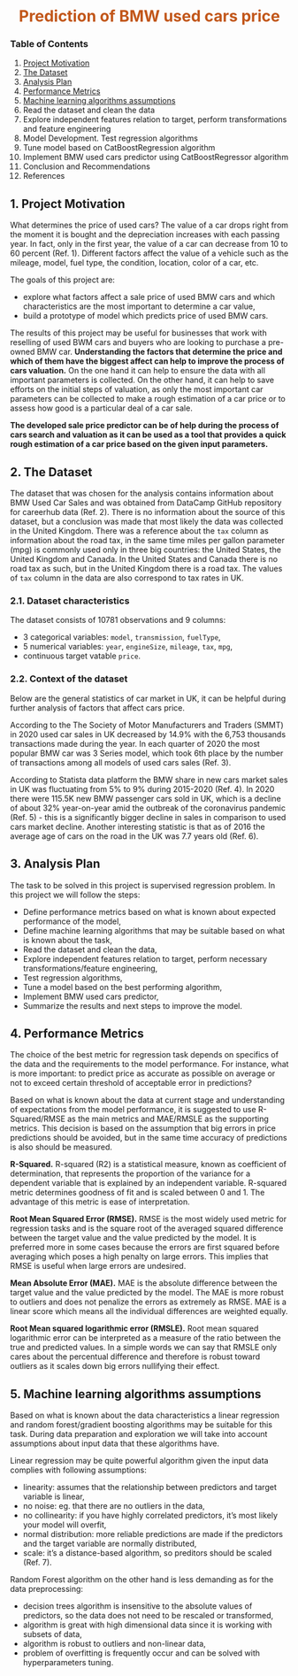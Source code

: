 <h1><center><span style="color:#C2571A"> Prediction of BMW used cars price </span></center></h1>

<h3>Table of Contents </h3>
    
1. [Project Motivation](#1)
2. [The Dataset](#2)
3. [Analysis Plan](#3)
4. [Performance Metrics](#4)
5. [Machine learning algorithms assumptions](#5)
6. Read the dataset and clean the data
7. Explore independent features relation to target, perform transformations and feature engineering
8. Model Development. Test regression algorithms
9. Tune model based on CatBoostRegression algorithm
10. Implement BMW used cars predictor using CatBoostRegressor algorithm
11. Conclusion and Recommendations
12. References

## 1. Project Motivation <a name="1"></a>

What determines the price of used cars? The value of a car drops right from the moment it is bought and the depreciation increases with each passing year. In fact, only in the first year, the value of a car can decrease from 10 to 60 percent (Ref. 1). Different factors affect the value of a vehicle such as the mileage, model, fuel type, the condition, location, color of a car, etc.

The goals of this project are:
- explore what factors affect a sale price of used BMW cars and which characteristics are the most important to determine a car value,
- build a prototype of model which predicts price of used BMW cars.

The results of this project may be useful for businesses that work with reselling of used BWM cars and buyers who are looking to purchase a pre-owned BMW car. **Understanding the factors that determine the price and which of them have the biggest affect can help to improve the process of cars valuation.** On the one hand it can help to ensure the data with all important parameters is collected. On the other hand, it can help to save efforts on the initial steps of valuation, as only the most important car parameters can be collected to make a rough estimation of a car price or to assess how good is a particular deal of a car sale. 

**The developed sale price predictor can be of help during the process of cars search and valuation as it can be used as a tool that provides a quick rough estimation of a car price based on the given input parameters.**

## 2. The Dataset <a name="2"></a>

The dataset that was chosen for the analysis contains information about BMW Used Car Sales and was obtained from DataCamp GitHub repository for careerhub data (Ref. 2). There is no information about the source of this dataset, but a conclusion was made that most likely the data was collected in the United Kingdom. There was a reference about the `tax` column as information about the road tax, in the same time miles per gallon parameter (mpg) is commonly used only in three big countries: the United States, the United Kingdom and Canada. In the United States and Canada there is no road tax as such, but in the United Kingdom there is a road tax. The values of `tax` column in the data are also correspond to tax rates in UK.

### 2.1. Dataset characteristics

The dataset consists of 10781 observations and 9 columns:
- 3 categorical variables: `model`, `transmission`, `fuelType`,
- 5 numerical variables: `year`, `engineSize`, `mileage`, `tax`, `mpg`,
- continuous target vatable `price`.


### 2.2. Context of the dataset 

Below are the general statistics of car market in UK, it can be helpful during further analysis of factors that affect cars price.

According to the The Society of Motor Manufacturers and Traders (SMMT) in 2020 used car sales in UK decreased by 14.9% with the 6,753 thousands transactions made during the year. In each quarter of 2020 the most popular BMW car was 3 Series model, which took 6th place by the number of transactions among all models of used cars sales (Ref. 3).

According to Statista data platform the BMW share in new cars market sales in UK was fluctuating from 5% to 9% during 2015-2020 (Ref. 4). In 2020 there were 115.5K new BMW passenger cars sold in UK, which is a decline of about 32% year-on-year amid the outbreak of the coronavirus pandemic (Ref. 5) - this is a significantly bigger decline in sales in comparison to used cars market decline. Another interesting statistic is that as of 2016 the average age of cars on the road in the UK was 7.7 years old (Ref. 6).


## 3. Analysis Plan  <a name="3"></a>

The task to be solved in this project is supervised regression problem.
In this project we will follow the steps:
- Define performance metrics based on what is known about expected performance of the model,
- Define  machine learning algorithms that may be suitable based on what is known about the task,
- Read the dataset and clean the data,
- Explore independent features relation to target, perform necessary transformations/feature engineering,
- Test regression algorithms,
- Tune a model based on the best performing algorithm,
- Implement BMW used cars predictor,
- Summarize the results and next steps to improve the model.


## 4. Performance Metrics  <a name="4"></a> 

The choice of the best metric for regression task depends on specifics of the data and the requirements to the model performance.
For instance, what is more important: to predict price as accurate as possible on average or not to exceed certain threshold of acceptable error in predictions?

Based on what is known about the data at current stage and understanding of expectations from the model performance, it is suggested to use R-Squared/RMSE as the main metrics and MAE/RMSLE as the supporting metrics. This decision is based on the assumption that big errors in price predictions should be avoided, but in the same time accuracy of predictions is also should be measured. 

**R-Squared.** R-squared (R2) is a statistical measure, known as coefficient of determination, that represents the proportion of the variance for a dependent variable that is explained by an independent variable. R-squared metric determines goodness of fit and is scaled between 0 and 1. The advantage of this metric is ease of interpretation. 

**Root Mean Squared Error (RMSE).** RMSE is the most widely used metric for regression tasks and is the square root of the averaged squared difference between the target value and the value predicted by the model. It is preferred more in some cases because the errors are first squared before averaging which poses a high penalty on large errors. This implies that RMSE is useful when large errors are undesired. 

**Mean Absolute Error (MAE).** MAE is the absolute difference between the target value and the value predicted by the model. The MAE is more robust to outliers and does not penalize the errors as extremely as RMSE. MAE is a linear score which means all the individual differences are weighted equally.

**Root Mean squared logarithmic error (RMSLE).** Root mean squared logarithmic error can be interpreted as a measure of the ratio between the true and predicted values. In a simple words we can say that RMSLE only cares about the percentual difference and therefore is robust toward outliers as it scales down big errors nullifying their effect.

## 5. Machine learning algorithms assumptions <a name="5"></a>

Based on what is known about the data characteristics a linear regression and random forest/gradient boosting algorithms may be suitable for this task. During data preparation and exploration we will take into account assumptions about input data that these algorithms have.

Linear regression may be quite powerful algorithm given the input data complies with following assumptions:  
-	linearity: assumes that the relationship between predictors and target variable is linear,
-	no noise: eg. that there are no outliers in the data,
-	no collinearity: if you have highly correlated predictors, it’s most likely your model will overfit,
-	normal distribution: more reliable predictions are made if the predictors and the target variable are normally distributed,
-	scale: it’s a distance-based algorithm, so preditors should be scaled (Ref. 7).

Random Forest algorithm on the other hand is less demanding as for the data preprocessing:
- decision trees algorithm is insensitive to the absolute values of predictors, so the data does not need to be rescaled or transformed,
- algorithm is great with high dimensional data since it is working with subsets of data,
- algorithm is robust to outliers and non-linear data,
- problem of overfitting is frequently occur and can be solved with hyperparameters tuning.
